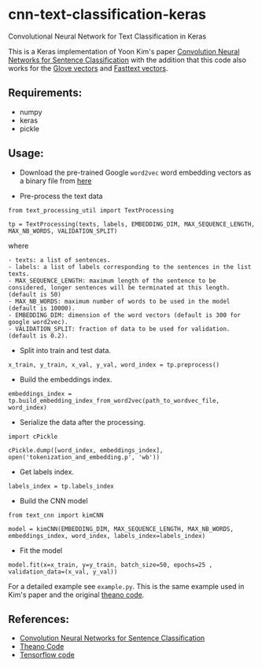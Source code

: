 # cnn-text-classification-keras
Convolutional Neural Network for Text Classification in Keras


This is a Keras implementation of Yoon Kim's paper [Convolution Neural Networks for Sentence Classification](https://arxiv.org/abs/1408.5882) with the addition that this code also works for the [Glove vectors](https://nlp.stanford.edu/projects/glove/) and [Fasttext vectors](https://github.com/facebookresearch/fastText).

## Requirements:
- numpy
- keras
- pickle


## Usage:
- Download the pre-trained Google `word2vec` word embedding vectors as a binary file from [here](https://code.google.com/p/word2vec/)


- Pre-process the text data
```
from text_processing_util import TextProcessing

tp = TextProcessing(texts, labels, EMBEDDING_DIM, MAX_SEQUENCE_LENGTH, MAX_NB_WORDS, VALIDATION_SPLIT)
```
where

	- texts: a list of sentences.
	- labels: a list of labels corresponding to the sentences in the list texts.
	- MAX_SEQUENCE_LENGTH: maximum length of the sentence to be considered, longer sentences will be terminated at this length.(default is 50)
	- MAX_NB_WORDS: maximum number of words to be used in the model (default is 10000).
	- EMBEDDING_DIM: dimension of the word vectors (default is 300 for google word2vec).
	- VALIDATION_SPLIT: fraction of data to be used for validation. (default is 0.2).

- Split into train and test data.
```
x_train, y_train, x_val, y_val, word_index = tp.preprocess()
```

- Build the embeddings index.
```
embeddings_index = tp.build_embedding_index_from_word2vec(path_to_wordvec_file, word_index)
```

- Serialize the data after the processing.
```
import cPickle

cPickle.dump([word_index, embeddings_index], open('tokenization_and_embedding.p', 'wb'))
```

- Get labels index.
```
labels_index = tp.labels_index
```

- Build the CNN model
```
from text_cnn import kimCNN

model = kimCNN(EMBEDDING_DIM, MAX_SEQUENCE_LENGTH, MAX_NB_WORDS, embeddings_index, word_index, labels_index=labels_index)
```

- Fit the model
```
model.fit(x=x_train, y=y_train, batch_size=50, epochs=25 , validation_data=(x_val, y_val))
```

For a detailed example see `example.py`. This is the same example used in Kim's paper and the original [theano code](https://github.com/yoonkim/CNN_sentence).


## References:
- [Convolution Neural Networks for Sentence Classification](https://arxiv.org/abs/1408.5882)
- [Theano Code](https://github.com/yoonkim/CNN_sentence)
- [Tensorflow code](https://github.com/dennybritz/cnn-text-classification-tf)
